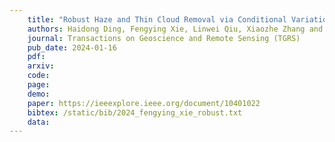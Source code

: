 ```yaml
---
    title: "Robust Haze and Thin Cloud Removal via Conditional Variational Autoencoders"
    authors: Haidong Ding, Fengying Xie, Linwei Qiu, Xiaozhe Zhang and **Zhenwei Shi**
    journal: Transactions on Geoscience and Remote Sensing (TGRS)
    pub_date: 2024-01-16
    pdf: 
    arxiv: 
    code: 
    page: 
    demo: 
    paper: https://ieeexplore.ieee.org/document/10401022
    bibtex: /static/bib/2024_fengying_xie_robust.txt
    data:
---
```

    